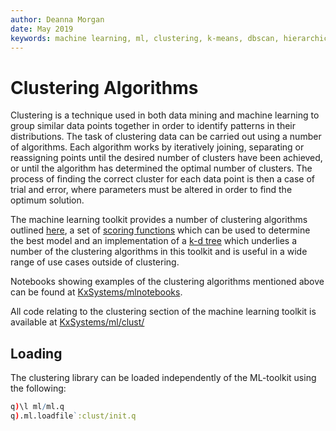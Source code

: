 ```yaml
---
author: Deanna Morgan
date: May 2019
keywords: machine learning, ml, clustering, k-means, dbscan, hierarchical, cure
---
```


# <i class="fas fa-share-alt"></i> Clustering Algorithms

Clustering is a technique used in both data mining and machine learning to group similar data points together in order to identify patterns in their distributions. The task of clustering data can be carried out using a number of algorithms. Each algorithm works by iteratively joining, separating or reassigning points until the desired number of clusters have been achieved, or until the algorithm has determined the optimal number of clusters. The process of finding the correct cluster for each data point is then a case of trial and error, where parameters must be altered in order to find the optimum solution.

The machine learning toolkit provides a number of clustering algorithms outlined [here](algos.md), a set of [scoring functions](score.md) which can be used to determine the best model and an implementation of a [k-d tree](kdtree.md) which underlies a number of the clustering algorithms in this toolkit and is useful in a wide range of use cases outside of clustering. 

Notebooks showing examples of the clustering algorithms mentioned above can be found at
<i class="fab fa-github"></i>
[KxSystems/mlnotebooks](https://github.com/kxsystems/mlnotebooks).

All code relating to the clustering section of the machine learning toolkit is available at
<i class="fab fa-github"></i>
[KxSystems/ml/clust/](https://github.com/kxsystems/ml/clust/)

## Loading

The clustering library can be loaded independently of the ML-toolkit using the following:

```q
q)\l ml/ml.q
q).ml.loadfile`:clust/init.q
```

